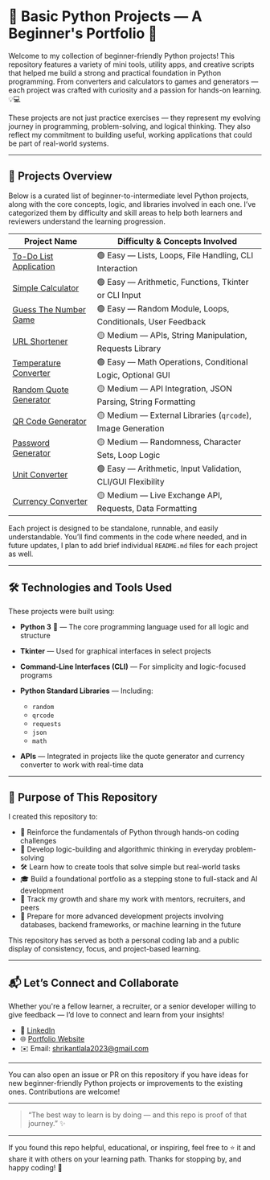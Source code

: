 # 🐍 Basic Python Projects — A Beginner's Portfolio 🚀

Welcome to my collection of beginner-friendly Python projects!
This repository features a variety of mini tools, utility apps, and creative scripts that helped me build a strong and practical foundation in Python programming. From converters and calculators to games and generators — each project was crafted with curiosity and a passion for hands-on learning. 💡💻

These projects are not just practice exercises — they represent my evolving journey in programming, problem-solving, and logical thinking. They also reflect my commitment to building useful, working applications that could be part of real-world systems.

---

## 📂 Projects Overview

Below is a curated list of beginner-to-intermediate level Python projects, along with the core concepts, logic, and libraries involved in each one. I’ve categorized them by difficulty and skill areas to help both learners and reviewers understand the learning progression.

| Project Name                                     | Difficulty & Concepts Involved                               |
| ------------------------------------------------ | ------------------------------------------------------------ |
| [To-Do List Application](./To-Do_List_app)            | 🟢 Easy — Lists, Loops, File Handling, CLI Interaction       |
| [Simple Calculator](./Calculator)         | 🟢 Easy — Arithmetic, Functions, Tkinter or CLI Input        |
| [Guess The Number Game](./Guess_number_game)           | 🟢 Easy — Random Module, Loops, Conditionals, User Feedback  |
| [URL Shortener](./url-shortener)                 | 🟡 Medium — APIs, String Manipulation, Requests Library      |
| [Temperature Converter](./Temperature_converter) | 🟢 Easy — Math Operations, Conditional Logic, Optional GUI   |
| [Random Quote Generator](./Random_Quote_generator)      | 🟡 Medium — API Integration, JSON Parsing, String Formatting |
| [QR Code Generator](./qr-code-generator)         | 🟡 Medium — External Libraries (`qrcode`), Image Generation  |
| [Password Generator](./password-generator)       | 🟡 Medium — Randomness, Character Sets, Loop Logic           |
| [Unit Converter](./unit-converter)               | 🟢 Easy — Arithmetic, Input Validation, CLI/GUI Flexibility  |
| [Currency Converter](./currency-converter)       | 🟡 Medium — Live Exchange API, Requests, Data Formatting     |

Each project is designed to be standalone, runnable, and easily understandable. You’ll find comments in the code where needed, and in future updates, I plan to add brief individual `README.md` files for each project as well.

---

## 🛠 Technologies and Tools Used

These projects were built using:

* **Python 3** 🐍 — The core programming language used for all logic and structure
* **Tkinter** — Used for graphical interfaces in select projects
* **Command-Line Interfaces (CLI)** — For simplicity and logic-focused programs
* **Python Standard Libraries** — Including:

  * `random`
  * `qrcode`
  * `requests`
  * `json`
  * `math`
* **APIs** — Integrated in projects like the quote generator and currency converter to work with real-time data

---

## 🎯 Purpose of This Repository

I created this repository to:

* 🔁 Reinforce the fundamentals of Python through hands-on coding challenges
* 🧠 Develop logic-building and algorithmic thinking in everyday problem-solving
* 🛠 Learn how to create tools that solve simple but real-world tasks
* 🎓 Build a foundational portfolio as a stepping stone to full-stack and AI development
* 🌱 Track my growth and share my work with mentors, recruiters, and peers
* 📖 Prepare for more advanced development projects involving databases, backend frameworks, or machine learning in the future

This repository has served as both a personal coding lab and a public display of consistency, focus, and project-based learning.

---

## 📬 Let’s Connect and Collaborate

Whether you're a fellow learner, a recruiter, or a senior developer willing to give feedback — I’d love to connect and learn from your insights!

- 💼 [LinkedIn](https://linkedin.com/in/shrikantlala24)
- 🌐 [Portfolio Website](https://shrikant-lala-portfolio.vercel.app)
- ✉️ Email: shrikantlala2023@gmail.com

---

You can also open an issue or PR on this repository if you have ideas for new beginner-friendly Python projects or improvements to the existing ones. Contributions are welcome!

---

> “The best way to learn is by doing — and this repo is proof of that journey.” ✨

---

If you found this repo helpful, educational, or inspiring, feel free to ⭐ it and share it with others on your learning path. Thanks for stopping by, and happy coding! 🙌
